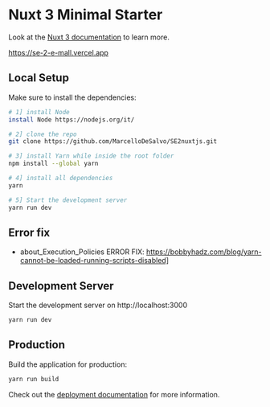# Nuxt 3 Minimal Starter

Look at the [Nuxt 3 documentation](https://nuxt.com/docs/getting-started/introduction) to learn more.

https://se-2-e-mall.vercel.app

## Local Setup

Make sure to install the dependencies:

```bash
# 1] install Node
install Node https://nodejs.org/it/

# 2] clone the repo
git clone https://github.com/MarcelloDeSalvo/SE2nuxtjs.git

# 3] install Yarn while inside the root folder
npm install --global yarn

# 4] install all dependencies
yarn

# 5] Start the development server
yarn run dev
```
## Error fix
- about_Execution_Policies ERROR FIX: https://bobbyhadz.com/blog/yarn-cannot-be-loaded-running-scripts-disabled]

## Development Server

Start the development server on http://localhost:3000

```bash
yarn run dev
```

## Production

Build the application for production:

```bash
yarn run build
```

Check out the [deployment documentation](https://nuxt.com/docs/getting-started/deployment) for more information.
